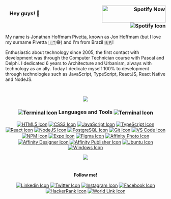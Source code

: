 <h3 align="right" >Hey guys! 👊⠀⠀⠀⠀⠀⠀⠀⠀⠀⠀⠀⠀⠀⠀⠀⠀
<img align="center" src="https://spotify-playing.vercel.app/now-playing" width="200" height="54" alt="Spotify Now" /><img align="center" src="https://api.iconify.design/cib:spotify.svg?color=%2332cd32&height=28" alt="Spotify Icon" /></h3>

My name is Jonathan Hoffmam Pivetta, known as Jon Hoffmam (but I love my surname Pivetta 🇮🇹😁) and I'm from Brazil 🇧🇷!

Enthusiastic about technology since 2005, the first contact with development was through the Computer Technician course with Pascal and Delphi. I dedicated 6 years to Architecture and Urbanism, always with technology as an ally. Today I dedicate myself 100% to development through technologies such as JavaScript, TypeScript, ReactJS, React Native and NodeJS.

</br>
<p align="center">
<img align="center" src="https://github-readme-stats.vercel.app/api?username=jonhoffmam&show_icons=true&hide=stars,prs&bg_color=151515&title_color=007acc&icon_color=007acc&text_color=FFFFFF"/></p>

<h3 align="center"><b><img align="center" src="https://api.iconify.design/bx:bxs-terminal.svg?color=%23000&height=28" alt="Terminal Icon" />
Languages and Tools <img align="center" src="https://api.iconify.design/entypo:tools.svg?color=%23000&height=28" alt="Terminal Icon" /></b></h3>
<p align="center">
<a href="https://developer.mozilla.org/en-US/docs/Web/HTML">
<img align="center" src="https://api.iconify.design/simple-icons:html5.svg?color=%23e34c26&height=31" alt="HTML5 Icon" /></a>
<a href="https://developer.mozilla.org/en-US/docs/Web/CSS">
<img align="center" src="https://api.iconify.design/simple-icons:css3.svg?color=%232965f1&height=31" alt="CSS3 Icon" /></a>
<a href="https://developer.mozilla.org/en-US/docs/Web/JavaScript">
<img align="center" src="https://api.iconify.design/logos:javascript.svg?color=%23007acc&height=31" alt="JavaScript Icon" /></a>
<a href="https://www.typescriptlang.org/">
<img align="center" src="https://api.iconify.design/logos:typescript-icon.svg?color=%23007acc&height=31" alt="TypeScript Icon" /></a>
<a href="https://reactjs.org/">
<img align="center" src="https://api.iconify.design/logos:react.svg?color=%2361dafb&height=31" alt="React Icon" /></a>
<a href="https://nodejs.org/">
<img align="center" src="https://api.iconify.design/logos:nodejs-icon.svg?color=%23026e00&height=31" alt="NodeJS Icon" /></a>
<a href="https://www.postgresql.org/">
<img align="center" src="https://api.iconify.design/logos:postgresql.svg?color=%23026e00&height=31" alt="PostgreSQL Icon" /></a>
<a href="https://git-scm.com/">
<img align="center" src="https://api.iconify.design/logos:git-icon.svg?color=%23026e00&height=31" alt="Git Icon" /></a>
<a href="https://code.visualstudio.com/">
<img align="center" src="https://api.iconify.design/logos:visual-studio-code.svg?color=%23007acc&height=31" alt="VS Code Icon" /></a>
<a href="https://www.npmjs.com/">
<img align="center" src="https://api.iconify.design/logos:npm.svg?color=%23007acc&height=21" alt="NPM Icon" /></a>
<a href="https://expo.io/">
<img align="center" src="https://api.iconify.design/logos:expo.svg?color=%23007acc&height=31" alt="Expo Icon" /></a>
<a href="https://www.figma.com/">
<img align="center" src="https://api.iconify.design/logos:figma.svg?color=%23007acc&height=31" alt="Figma Icon" /></a>
<a href="https://affinity.serif.com/en-us/photo/">
<img align="center" src="https://api.iconify.design/simple-icons:affinityphoto.svg?color=%23FF8DFF&height=31" alt="Affinity Photo Icon" /></a>
<a href="https://affinity.serif.com/en-us/designer/">
<img align="center" src="https://api.iconify.design/simple-icons:affinitydesigner.svg?color=%2300C5F4&height=31" alt="Affinity Designer Icon" /></a>
<a href="https://affinity.serif.com/en-us/publisher/">
<img align="center" src="https://api.iconify.design/simple-icons:affinitypublisher.svg?color=%23FFA561&height=31" alt="Affinity Publisher Icon" /></a>
<a href="https://ubuntu.com/">
<img align="center" src="https://api.iconify.design/logos:ubuntu.svg?color=%23007acc&height=31" alt="Ubuntu Icon" /></a>
<a href="https://www.microsoft.com/en-US/windows/">
<img align="center" src="https://api.iconify.design/logos:microsoft-windows.svg?color=%23007acc&height=31" alt="Windows Icon" /></a></p>
<p align="center">
<img align="center" src="https://github-readme-stats.vercel.app/api/top-langs/?username=jonhoffmam&layout=compact&bg_color=151515&title_color=007acc&icon_color=007acc&text_color=FFFFFF"/></p>
<h1></h1>
<p align="center"><b>Follow me!</b></p>
<p align="center">
<a href="https://www.linkedin.com/in/jonhoffmam">
<img align="center" src="https://api.iconify.design/ant-design:linkedin-filled.svg?color=%230e76a8&height=30" alt="Linkedin Icon" /></a>
<a href="https://www.twitter.com/jonhoffmam_">
<img align="center" src="https://api.iconify.design/logos:twitter.svg?color=%2300acee&height=24" alt="Twitter Icon" /></a>
<a href="https://www.instagram.com/jonhoffmam">
<img align="center" src="https://api.iconify.design/logos:instagram-icon.svg?color=purple&height=24" alt="Instagram Icon" /></a>
<a href="https://www.facebook.com/jonhoffmam">
<img align="center" src="https://api.iconify.design/logos:facebook.svg?color=%231ba94c&height=24" alt="Facebook Icon" /></a>
<a href="https://www.hackerrank.com/jonhoffmam">
<img align="center" src="https://api.iconify.design/la:hackerrank.svg?color=%231ba94c&height=30" alt="HackerRank Icon" /></a>
<a href="https://myurls.co/jonhoffmam">
<img align="center" src="https://api.iconify.design/clarity:world-line.svg?color=%23000&height=28" alt="World Link Icon" /></a>
</p>

